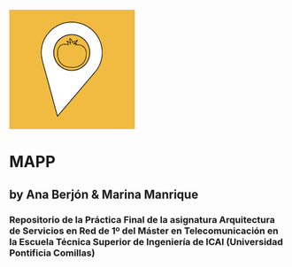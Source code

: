 ![](https://raw.githubusercontent.com/marinamlr/PracticaFinal/master/images/logo_app.png) 
# MAPP
## by Ana Berjón & Marina Manrique
### Repositorio de la Práctica Final de la asignatura Arquitectura de Servicios en Red de 1º del Máster en Telecomunicación en la Escuela Técnica Superior de Ingeniería de ICAI (Universidad Pontificia Comillas)


